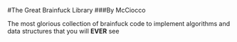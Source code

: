 #The Great Brainfuck Library
###By McCiocco

The most glorious collection of brainfuck code to implement algorithms and data structures
that you will **EVER** see
